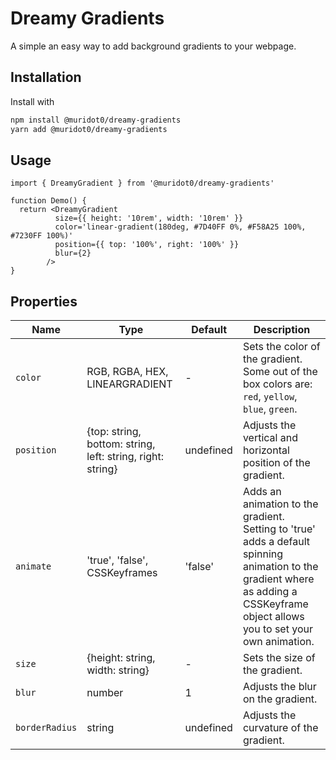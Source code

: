 # Dreamy Gradients

A simple an easy way to add background gradients to your webpage.

## Installation

Install with

```sh
npm install @muridot0/dreamy-gradients
yarn add @muridot0/dreamy-gradients
```

## Usage

```tsx
import { DreamyGradient } from '@muridot0/dreamy-gradients'

function Demo() {
  return <DreamyGradient
          size={{ height: '10rem', width: '10rem' }}
          color='linear-gradient(180deg, #7D40FF 0%, #F58A25 100%, #7230FF 100%)'
          position={{ top: '100%', right: '100%' }}
          blur={2}
        />
}
```

## Properties

| Name            | Type                     | Default      | Description                                                    |
| --------------- | ------------------------ | ------------ | -------------------------------------------------------------- |
| `color`         | RGB, RGBA, HEX, LINEARGRADIENT| - | Sets the color of the gradient. Some out of the box colors are: `red`, `yellow`, `blue`, `green`.|
| `position`      | {top: string, bottom: string, left: string, right: string} | undefined | Adjusts the vertical and horizontal position of the gradient.|
| `animate` | 'true', 'false', CSSKeyframes | 'false' | Adds an animation to the gradient. Setting to 'true' adds a default spinning animation to the gradient where as adding a CSSKeyframe object allows you to set your own animation.|
| `size` | {height: string, width: string} | - | Sets the size of the gradient.|
| `blur` | number | 1 | Adjusts the blur on the gradient.|
| `borderRadius` | string | undefined | Adjusts the curvature of the gradient.|

